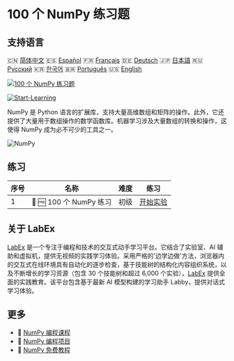 # 100 个 NumPy 练习题

## 支持语言

🇨🇳 [简体中文](README_zh.md) 🇪🇸 [Español](README_es.md) 🇫🇷 [Français](README_fr.md) 🇩🇪 [Deutsch](README_de.md) 🇯🇵 [日本語](README_ja.md) 🇷🇺 [Русский](README_ru.md) 🇰🇷 [한국어](README_ko.md) 🇧🇷 [Português](README_pt.md) 🇺🇸 [English](README.md) 

[![100 个 NumPy 练习题](https://cover-creator.labex.io/100-numpy-exercises.png?lang=zh)](https://labex.io/zh/courses/100-numpy-exercises)

[![Start-Learning](https://img.shields.io/badge/Start-Learning-whitesmoke?style=for-the-badge)](https://labex.io/zh/courses/100-numpy-exercises)

NumPy 是 Python 语言的扩展库，支持大量高维数组和矩阵的操作。此外，它还提供了大量用于数组操作的数学函数库。机器学习涉及大量数组的转换和操作，这使得 NumPy 成为必不可少的工具之一。

![NumPy](https://img.shields.io/badge/NumPy-whitesmoke?style=for-the-badge&logo=numpy)


## 练习

|   序号 | 名称                    | 难度   | 练习                                                                                                                 |
|--------|-------------------------|--------|----------------------------------------------------------------------------------------------------------------------|
|      1 | 🧩 🆓 100 个 NumPy 练习 | 初级   | <a target='_blank' href='https://labex.io/zh/labs/100-numpy-exercises-20746?course=100-numpy-exercises'>开始实验</a> |

## 关于 LabEx

[LabEx](https://labex.io) 是一个专注于编程和技术的交互式动手学习平台。它结合了实验室、AI 辅助和虚拟机，提供无视频的实践学习体验。采用严格的'边学边做'方法，浏览器内的交互式在线环境具有自动化的逐步检查，基于技能树的结构化内容组织系统，以及不断增长的学习资源（包含 30 个技能树和超过 6,000 个实验），[LabEx](https://labex.io) 提供全面的实践教育。该平台包含基于最新 AI 模型构建的学习助手 Labby，提供对话式学习体验。

## 更多

- 🔗 [NumPy 编程课程](https://github.com/labex-labs/awesome-programming-courses)
- 🔗 [NumPy 编程项目](https://github.com/labex-labs/awesome-programming-projects)
- 🔗 [NumPy 免费教程](https://github.com/labex-labs/numpy-free-tutorials)

